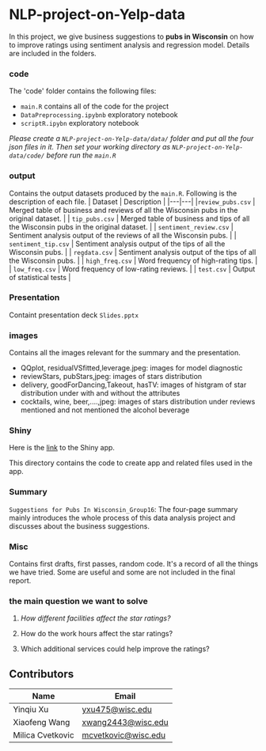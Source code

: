 # NLP-project-on-Yelp-data
In this project, we give business suggestions to **pubs in Wisconsin** on how to improve ratings using sentiment analysis and regression model. Details are included in the folders.

### code

The 'code' folder contains the following files:

- `main.R` contains all of the code for the project
- `DataPreprocessing.ipybnb` exploratory notebook
- `scriptR.ipybn` exploratory notebook

*Please create a `NLP-project-on-Yelp-data/data/` folder and put all the four json files in it. Then set your working directory as `NLP-project-on-Yelp-data/code/` before run the `main.R`*

### output
Contains the output datasets produced by the `main.R`. Following is the description of each file.
| Dataset | Description  |
|---|---|
|`review_pubs.csv` | Merged table of business and reviews of all the Wisconsin pubs in the original dataset. |
| `tip_pubs.csv` | Merged table of business and tips of all the Wisconsin pubs in the original dataset. |
| `sentiment_review.csv` | Sentiment analysis output of the reviews of all the Wisconsin pubs.  |
|  `sentiment_tip.csv` | Sentiment analysis output of the tips of all the Wisconsin pubs. |
| `regdata.csv` | Sentiment analysis output of the tips of all the Wisconsin pubs.  |
| `high_freq.csv` | Word frequency of high-rating tips. |
| `low_freq.csv` | Word frequency of low-rating reviews. |
| `test.csv` | Output of statistical tests |

### Presentation

Containt presentation deck `Slides.pptx` 

### images

Contains all the images relevant for the summary and the presentation.

- QQplot, residualVSfitted,leverage.jpeg: images for model diagnostic
- reviewStars, pubStars,jpeg: images of stars distribution
- delivery, goodForDancing,Takeout, hasTV: images of histgram of star distribution under with and without the attributes
- cocktails, wine, beer,....,jpeg: images of stars distribution under reviews mentioned and not mentioned the alcohol beverage

### Shiny

Here is the [link](https://xwang2443.shinyapps.io/shiny/) to the Shiny app. 

This directory contains the code to create app and related files used in the app. 

### Summary

`Suggestions for Pubs In Wisconsin_Group16`: The four-page summary mainly introduces the whole process of this data analysis project and discusses about the business suggestions.

### Misc 

Contains first drafts, first passes, random code. It's a record of all the things we have tried. Some are useful  and some are not included in the final report.

### the main question we want to solve

1. *How different facilities affect the star ratings?*
2. How do the work hours affect the star ratings?

3. Which additional services could help improve the ratings?

## Contributors
| Name  | Email  |
|---|---|
| Yinqiu Xu | yxu475@wisc.edu |
| Xiaofeng Wang |  xwang2443@wisc.edu |
|  Milica Cvetkovic |mcvetkovic@wisc.edu|
